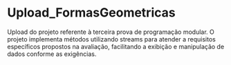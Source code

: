 # Upload_FormasGeometricas
Upload do projeto referente à terceira prova de programação modular. O projeto implementa métodos utilizando streams para atender a requisitos específicos propostos na avaliação, facilitando a exibição e manipulação de dados conforme as exigências.

